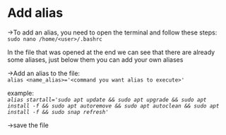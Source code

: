 # Add alias 

->To add an alias, you need to open the terminal and follow these steps:<br>
`sudo nano /home/<user>/.bashrc`

In the file that was opened at the end we can see that there are already some aliases, just below them you can add your own aliases

->Add an alias to the file:<br>
`alias <name_alias>='<command you want alias to execute>'`

example:<br>
*`alias startall='sudo apt update && sudo apt upgrade && sudo apt install -f && sudo apt autoremove && sudo apt autoclean && sudo apt install -f && sudo snap refresh'`*

->save the file
